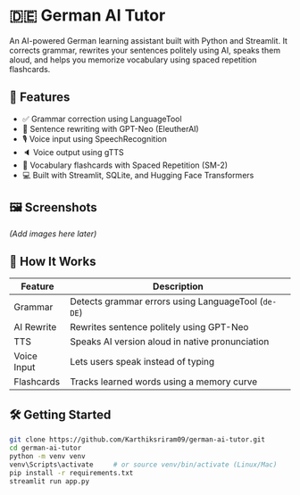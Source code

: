 # 🇩🇪 German AI Tutor

An AI-powered German learning assistant built with Python and Streamlit. It corrects grammar, rewrites your sentences politely using AI, speaks them aloud, and helps you memorize vocabulary using spaced repetition flashcards.

## 🚀 Features

- ✅ Grammar correction using LanguageTool
- 🤖 Sentence rewriting with GPT-Neo (EleutherAI)
- 🎙️ Voice input using SpeechRecognition
- 🔈 Voice output using gTTS
- 📖 Vocabulary flashcards with Spaced Repetition (SM-2)
- 💻 Built with Streamlit, SQLite, and Hugging Face Transformers

## 🖼️ Screenshots

_(Add images here later)_

## 🧪 How It Works

| Feature | Description |
|--------|-------------|
| Grammar | Detects grammar errors using LanguageTool (`de-DE`) |
| AI Rewrite | Rewrites sentence politely using GPT-Neo |
| TTS | Speaks AI version aloud in native pronunciation |
| Voice Input | Lets users speak instead of typing |
| Flashcards | Tracks learned words using a memory curve |

## 🛠️ Getting Started

```bash
git clone https://github.com/Karthiksriram09/german-ai-tutor.git
cd german-ai-tutor
python -m venv venv
venv\Scripts\activate     # or source venv/bin/activate (Linux/Mac)
pip install -r requirements.txt
streamlit run app.py
